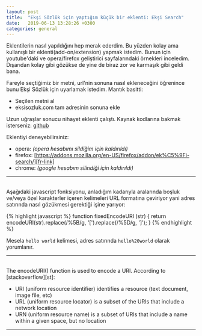 ```yaml
---
layout: post
title:  "Ekşi Sözlük için yaptığım küçük bir eklenti: Ekşi Search"
date:   2019-06-13 13:28:26 +0300
categories: general
---
```


Eklentilerin nasıl yapıldığını hep merak ederdim. Bu yüzden kolay ama kullanışlı bir eklenti(add-on/extension) yapmak istedim. Bunun için youtube'daki ve opera/firefox geliştirici sayfalarındaki örnekleri inceledim. Dışarıdan kolay gibi gözükse de yine de biraz zor ve karmaşık gibi geldi bana. 

Fareyle seçtiğimiz bir metni, url'nin sonuna nasıl ekleneceğini öğrenince bunu Ekşi Sözlük için uyarlamak istedim. Mantık basitti:

- Seçilen metni al
- eksisozluk.com tam adresinin sonuna ekle

Uzun uğraşlar sonucu nihayet eklenti çalıştı. Kaynak kodlarına bakmak isterseniz: [github][github]


Eklentiyi deneyebilirsiniz: 
- opera: _(opera hesabımı sildiğim için kaldırıldı)_
- firefox: [https://addons.mozilla.org/en-US/firefox/addon/ek%C5%9Fi-search/][fr-link]
- chrome: _(google hesabım silindiği için kaldırıldı)_

---

<br>
Aşağıdaki javascript fonksiyonu, anladığım kadarıyla aralarında boşluk ve/veya özel karakterler içeren kelimeleri URL formatına çeviriyor yani adres satırında nasıl gözükmesi gerektiği işine yarıyor:

{% highlight javascript %}
function fixedEncodeURI (str) {
    return encodeURI(str).replace(/%5B/g, '[').replace(/%5D/g, ']');
}
{% endhighlight %}

Mesela `hello world` kelimesi, adres satırında `hello%20world` olarak yorumlanır.

---

<br>
The encodeURI() function is used to encode a URI. According to [stackoverflow][st]:

- URI (uniform resource identifier) identifies a resource (text document, image file, etc)
- URL (uniform resource locator) is a subset of the URIs that include a network location
- URN (uniform resource name) is a subset of URIs that include a name within a given space, but no location

---

<br>

[github]: https://github.com/bayramcicek/eksi-search
[op-link]: https://addons.opera.com/en/extensions/details/eksi-search/
[fr-link]: https://addons.mozilla.org/en-US/firefox/addon/ek%C5%9Fi-search/
[st]: https://stackoverflow.com/a/26410882/10376542